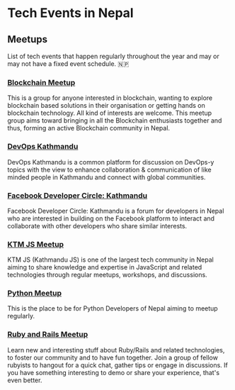 # Tech Events in Nepal

## Meetups

List of tech events that happen regularly throughout the year and may or may not have a fixed event schedule. :nepal:

### [Blockchain Meetup](https://www.meetup.com/Blockchain-Foundation-Nepal/)

This is a group for anyone interested in blockchain, wanting to explore blockchain based solutions in their organisation or getting hands on blockchain technology. All kind of interests are welcome. This meetup group aims toward bringing in all the Blockchain enthusiasts together and thus, forming an active Blockchain community in Nepal.

### [DevOps Kathmandu](https://www.meetup.com/DevOps-Kathmandu/)

DevOps Kathmandu is a common platform for discussion on DevOps-y topics with the view to enhance collaboration & communication of like minded people in Kathmandu and connect with global communities.

### [Facebook Developer Circle: Kathmandu](https://www.facebook.com/groups/DevCKathmandu/events/)

Facebook Developer Circle: Kathmandu is a forum for developers in Nepal who are interested in building on the Facebook platform to interact and collaborate with other developers who share similar interests.

### [KTM JS Meetup](https://www.facebook.com/groups/ktmjs/events/)

KTM JS (Kathmandu JS) is one of the largest tech community in Nepal aiming to share knowledge and expertise in JavaScript and related technologies through regular meetups, workshops, and discussions.

### [Python Meetup](https://www.meetup.com/PythonNepal/)

This is the place to be for Python Developers of Nepal aiming to meetup regularly.

### [Ruby and Rails Meetup](https://www.meetup.com/Nepal-Ruby-Users-Group)

Learn new and interesting stuff about Ruby/Rails and related technologies, to foster our community and to have fun together. Join a group of fellow rubyists to hangout for a quick chat, gather tips or engage in discussions. If you have something interesting to demo or share your experience, that's even better.
